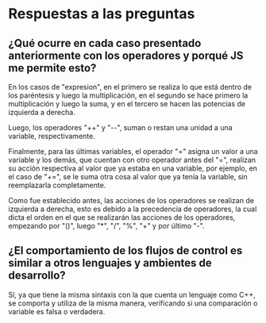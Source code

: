 # Respuestas a las preguntas
## ¿Qué ocurre en cada caso presentado anteriormente con los operadores y porqué JS me permite esto?

En los casos de "expresion", en el primero se realiza lo que está dentro de los paréntesis y luego la multiplicación, en el segundo se hace primero la multiplicación y luego la suma, y en el tercero se hacen las potencias de izquierda a derecha.

Luego, los operadores "++" y "--", suman o restan una unidad a una variable, respectivamente.

Finalmente, para las últimas variables, el operador "=" asigna un valor a una variable y los demás, que cuentan con otro operador antes del "=", realizan su acción respectiva al valor que ya estaba en una variable, por ejemplo, en el caso de "+=", se le suma otra cosa al valor que ya tenía la variable, sin reemplazarla completamente.

Como fue establecido antes, las acciones de los operadores se realizan de izquierda a derecha, esto es debido a la precedencia de operadores, la cual dicta el orden en el que se realizarán las acciones de los operadores, empezando por "()", luego "*", "/", "%", "+" y por último "-".

## ¿El comportamiento de los flujos de control es similar a otros lenguajes y ambientes de desarrollo?

Sí, ya que tiene la misma sintaxis con la que cuenta un lenguaje como C++, se comporta y utiliza de la misma manera, verificando si una comparación o variable es falsa o verdadera.